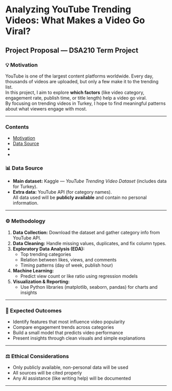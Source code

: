 # Analyzing YouTube Trending Videos: What Makes a Video Go Viral?
## Project Proposal — DSA210 Term Project

### 💡 Motivation  
YouTube is one of the largest content platforms worldwide. Every day, thousands of videos are uploaded, but only a few make it to the trending list.  
In this project, I aim to explore **which factors** (like video category, engagement rate, publish time, or title length) help a video go viral.  
By focusing on trending videos in Turkey, I hope to find meaningful patterns about what viewers engage with most.

---

### Contents
- [Motivation](#motivation)
- [Data Source](#data-source)
- 
- 

### 📊 Data Source  
- **Main dataset:** Kaggle — *YouTube Trending Video Dataset* (includes data for Turkey).  
- **Extra data:** YouTube API (for category names).  
All data used will be **publicly available** and contain no personal information.

---

### ⚙️ Methodology  
1. **Data Collection:** Download the dataset and gather category info from YouTube API.  
2. **Data Cleaning:** Handle missing values, duplicates, and fix column types.  
3. **Exploratory Data Analysis (EDA):**  
   - Top trending categories  
   - Relation between likes, views, and comments  
   - Timing patterns (day of week, publish hour)  
4. **Machine Learning:**  
   - Predict view count or like ratio using regression models  
5. **Visualization & Reporting:**  
   - Use Python libraries (matplotlib, seaborn, pandas) for charts and insights  

---

### 🎯 Expected Outcomes  
- Identify features that most influence video popularity  
- Compare engagement trends across categories  
- Build a small model that predicts video performance  
- Present insights through clean visuals and simple explanations  

---

### ⚖️ Ethical Considerations  
- Only publicly available, non-personal data will be used  
- All sources will be cited properly  
- Any AI assistance (like writing help) will be documented  

---



